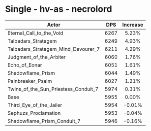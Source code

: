 # Single - hv-as - necrolord
| Actor | DPS | Increase |
|---|:---:|:---:|
|Eternal_Call_to_the_Void|6267|5.23%|
|Talbadars_Stratagem|6249|4.93%|
|Talbadars_Stratagem_Mind_Devourer_7|6211|4.29%|
|Judgment_of_the_Arbiter|6060|1.76%|
|Echo_of_Eonar|6051|1.61%|
|Shadowflame_Prism|6044|1.49%|
|Painbreaker_Psalm|6027|1.21%|
|Twins_of_the_Sun_Priestess_Conduit_7|5974|0.31%|
|Base|5955|0.00%|
|Third_Eye_of_the_Jailer|5954|-0.01%|
|Sephuzs_Proclamation|5953|-0.04%|
|Shadowflame_Prism_Conduit_7|5946|-0.16%|
